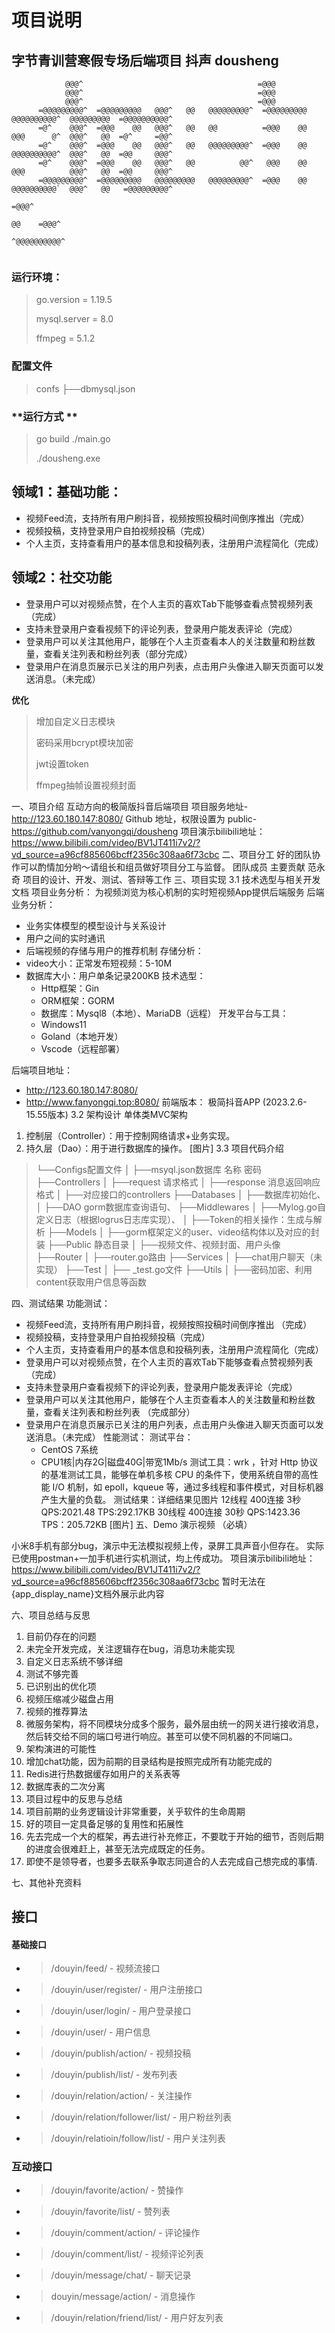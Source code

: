 # **项目说明**
## **字节青训营寒假专场后端项目 抖声 dousheng**
                                                                                                                                                                                                                                                                                      
                                                                                                                                       
                                                                                                                                             
                                                                                                                                             
```                                                                                                                                    
            @@@^                                       =@@@                                                                            
            @@@^                                       =@@@                                                                            
            @@@^                                       =@@@                                  
      =@@@@@@@@@^  =@@@@@@@@@   @@@^   @@   @@@@@@@@@^  =@@@@@@@@@   @@@@@@@@@@^  @@@@@@@@@  =@@@@@@@@@@^                               
      =@^    @@@^  =@@@    @@   @@@^   @@   @@          =@@@    @@   @@@      @^  @@@^   @@  =@^     =@@^                                
      =@^    @@@^  =@@@    @@   @@@^   @@   @@@@@@@@@^  =@@@    @@   @@@@@@@@@@^  @@@^   @@  =@@     @@@^  
      =@^    @@@^  =@@@    @@   @@@^   @@          @@^   @@@    @@   @@@          @@@^   @@  =@@     @@@^
      =@@@@@@@@@^  =@@@@@@@@@   @@@@@@@@@   @@@@@@@@@^  =@@@    @@   @@@@@@@@@@`  @@@^   @@   =@@@@@@@@@^                               
                                                                                                    =@@@^
                                                                                              @@    =@@@^                                
                                                                                             ^@@@@@@@@@@^                                
                                                                                                                                                                
```                                                                                                                     
### **运行环境**：

>go.version = 1.19.5
>
>mysql.server = 8.0
>
>ffmpeg = 5.1.2

### **配置文件**
> confs
>  ├──dbmysql.json


### **运行方式 **
> go build ./main.go
>
> ./dousheng.exe

## **领域1：基础功能：**
- 视频Feed流，支持所有用户刷抖音，视频按照投稿时间倒序推出（完成）
- 视频投稿，支持登录用户自拍视频投稿（完成）
-  个人主页，支持查看用户的基本信息和投稿列表，注册用户流程简化（完成）
## **领域2：社交功能**
- 登录用户可以对视频点赞，在个人主页的喜欢Tab下能够查看点赞视频列表（完成）
- 支持未登录用户查看视频下的评论列表，登录用户能发表评论（完成）
- 登录用户可以关注其他用户，能够在个人主页查看本人的关注数量和粉丝数量，查看关注列表和粉丝列表（部分完成）
- 登录用户在消息页展示已关注的用户列表，点击用户头像进入聊天页面可以发送消息。（未完成）


**优化**
> 增加自定义日志模块
>
> 密码采用bcrypt模块加密
>
> jwt设置token
>
> ffmpeg抽帧设置视频封面


一、项目介绍
互动方向的极简版抖音后端项目
项目服务地址- http://123.60.180.147:8080/
Github  地址，权限设置为 public- https://github.com/vanyongqi/dousheng
项目演示bilibili地址：https://www.bilibili.com/video/BV1JT411i7v2/?vd_source=a96cf885606bcff2356c308aa6f73cbc
二、项目分工
好的团队协作可以酌情加分哟～请组长和组员做好项目分工与监督。
团队成员
主要贡献
范永奇
项目的设计、开发、测试、答辩等工作
三、项目实现
3.1 技术选型与相关开发文档
项目业务分析：
为视频浏览为核心机制的实时短视频App提供后端服务
后端业务分析：
  - 业务实体模型的模型设计与关系设计
  - 用户之间的实时通讯
  - 后端视频的存储与用户的推荐机制
存储分析：
- video大小：正常发布短视频：5-10M
- 数据库大小：用户单条记录200KB
技术选型： 
  - Http框架：Gin
  - ORM框架：GORM
  - 数据库：Mysql8（本地）、MariaDB（远程）
开发平台与工具：
  - Windows11
  - Goland（本地开发）
  - Vscode（远程部署）

后端项目地址：
- http://123.60.180.147:8080/
- http://www.fanyongqi.top:8080/
前端版本：
极简抖音APP (2023.2.6-15.55版本)
3.2 架构设计
单体类MVC架构
1. 控制层（Controller）：用于控制网络请求+业务实现。
2. 持久层（Dao）：用于进行数据库的操作。
[图片]
3.3 项目代码介绍
>└──Configs配置文件
│   ├──msyql.json数据库 名称 密码
├──Controllers
│   ├──request  请求格式
│   ├──response 消息返回响应格式
│   ├──对应接口的controllers
├──Databases
│   ├──数据库初始化、
│   ├──DAO gorm数据库查询语句、
├──Middlewares
│   ├──Mylog.go自定义日志（根据logrus日志库实现）、
│   ├──Token的相关操作：生成与解析
├──Models
│   ├──gorm框架定义的user、video结构体以及对应的封装
├──Public 静态目录
│   ├──视频文件、视频封面、用户头像
├──Router
│   ├──router.go路由
├──Services
│   ├──chat用户聊天（未实现）
├──Test
│   ├── _test.go文件
├──Utils
│   ├──密码加密、利用content获取用户信息等函数

四、测试结果
功能测试：
- 视频Feed流，支持所有用户刷抖音，视频按照投稿时间倒序推出 （完成）
- 视频投稿，支持登录用户自拍视频投稿（完成）
-  个人主页，支持查看用户的基本信息和投稿列表，注册用户流程简化（完成）
- 登录用户可以对视频点赞，在个人主页的喜欢Tab下能够查看点赞视频列表（完成）
- 支持未登录用户查看视频下的评论列表，登录用户能发表评论（完成）
- 登录用户可以关注其他用户，能够在个人主页查看本人的关注数量和粉丝数量，查看关注列表和粉丝列表 （完成部分）
- 登录用户在消息页展示已关注的用户列表，点击用户头像进入聊天页面可以发送消息。（未完成）
性能测试：
测试平台：
  - CentOS 7系统
  - CPU1核|内存2G|磁盘40G|带宽1Mb/s
测试工具：wrk ，针对 Http 协议的基准测试工具，能够在单机多核 CPU 的条件下，使用系统自带的高性能 I/O 机制，如 epoll，kqueue 等，通过多线程和事件模式，对目标机器产生大量的负载。
测试结果：详细结果见图片
12线程  400连接 3秒 QPS:2021.48   TPS:292.17KB
30线程  400连接 30秒 QPS:1423.36 TPS：205.72KB
[图片]
五、Demo 演示视频 （必填）

小米8手机有部分bug，演示中无法模拟视频上传，录屏工具声音小但存在。
实际已使用postman+一加手机进行实机测试，均上传成功。
项目演示bilibili地址：https://www.bilibili.com/video/BV1JT411i7v2/?vd_source=a96cf885606bcff2356c308aa6f73cbc
暂时无法在{app_display_name}文档外展示此内容

六、项目总结与反思
1. 目前仍存在的问题
  1. 未完全开发完成，关注逻辑存在bug，消息功未能实现
  2. 自定义日志系统不够详细
  3. 测试不够完善
2. 已识别出的优化项
  1. 视频压缩减少磁盘占用
  2. 视频的推荐算法
  3. 微服务架构，将不同模块分成多个服务，最外层由统一的网关进行接收消息，然后转交给不同的端口号进行响应。甚至可以使不同机器的不同端口。
3. 架构演进的可能性
  1. 增加chat功能，因为前期的目录结构是按照完成所有功能完成的
  2. Redis进行热数据缓存如用户的关系表等
  3. 数据库表的二次分离
4. 项目过程中的反思与总结
  1. 项目前期的业务逻辑设计非常重要，关乎软件的生命周期
  2. 好的项目一定具备足够的复用性和拓展性
  3. 先去完成一个大的框架，再去进行补充修正，不要耽于开始的细节，否则后期的进度会很难赶上，甚至无法完成既定的任务。
  4. 即使不是领导者，也要多去联系争取志同道合的人去完成自己想完成的事情.

七、其他补充资料












## **接口**
#### **基础接口**
- >/douyin/feed/ - 视频流接口
- >/douyin/user/register/ - 用户注册接口
- > /douyin/user/login/ - 用户登录接口
- >/douyin/user/ - 用户信息
- >/douyin/publish/action/ - 视频投稿
- >/douyin/publish/list/ - 发布列表
- >/douyin/relation/action/ - 关注操作
- >/douyin/relation/follower/list/ - 用户粉丝列表
- >/douyin/relatioin/follow/list/ - 用户关注列表

###  **互动接口**
- >/douyin/favorite/action/ - 赞操作
- >/douyin/favorite/list/ - 赞列表
- >/douyin/comment/action/ - 评论操作
- >/douyin/comment/list/ - 视频评论列表
- >/douyin/message/chat/ - 聊天记录
- >douyin/message/action/ - 消息操作
- >/douyin/relation/friend/list/ - 用户好友列表
